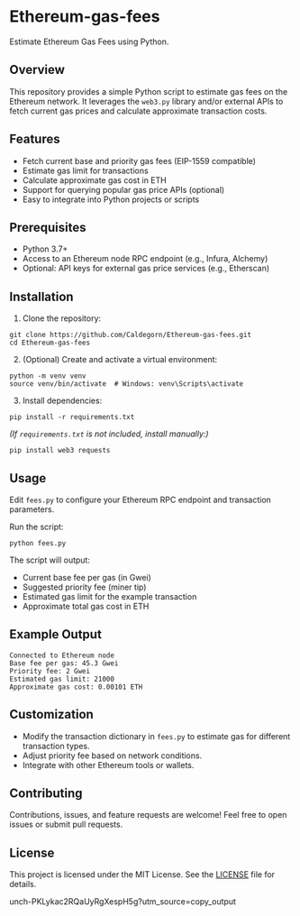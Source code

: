 
# Ethereum-gas-fees

Estimate Ethereum Gas Fees using Python.

## Overview

This repository provides a simple Python script to estimate gas fees on the Ethereum network. It leverages the `web3.py` library and/or external APIs to fetch current gas prices and calculate approximate transaction costs.

## Features

- Fetch current base and priority gas fees (EIP-1559 compatible)
- Estimate gas limit for transactions
- Calculate approximate gas cost in ETH
- Support for querying popular gas price APIs (optional)
- Easy to integrate into Python projects or scripts

## Prerequisites

- Python 3.7+
- Access to an Ethereum node RPC endpoint (e.g., Infura, Alchemy)
- Optional: API keys for external gas price services (e.g., Etherscan)

## Installation

1. Clone the repository:

```
git clone https://github.com/Caldegorn/Ethereum-gas-fees.git
cd Ethereum-gas-fees
```

2. (Optional) Create and activate a virtual environment:

```
python -m venv venv
source venv/bin/activate  # Windows: venv\Scripts\activate
```

3. Install dependencies:

```
pip install -r requirements.txt
```

*(If `requirements.txt` is not included, install manually:)*

```
pip install web3 requests
```

## Usage

Edit `fees.py` to configure your Ethereum RPC endpoint and transaction parameters.

Run the script:

```
python fees.py
```

The script will output:

- Current base fee per gas (in Gwei)
- Suggested priority fee (miner tip)
- Estimated gas limit for the example transaction
- Approximate total gas cost in ETH

## Example Output

```
Connected to Ethereum node
Base fee per gas: 45.3 Gwei
Priority fee: 2 Gwei
Estimated gas limit: 21000
Approximate gas cost: 0.00101 ETH
```

## Customization

- Modify the transaction dictionary in `fees.py` to estimate gas for different transaction types.
- Adjust priority fee based on network conditions.
- Integrate with other Ethereum tools or wallets.

## Contributing

Contributions, issues, and feature requests are welcome! Feel free to open issues or submit pull requests.

## License

This project is licensed under the MIT License. See the [LICENSE](LICENSE) file for details.

unch-PKLykac2RQaUyRgXespH5g?utm_source=copy_output
